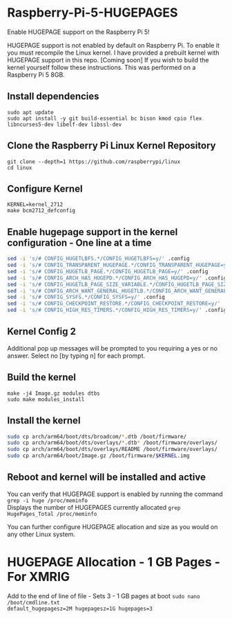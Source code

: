 # Raspberry-Pi-5-HUGEPAGES
Enable HUGEPAGE support on the Raspberry Pi 5!


HUGEPAGE support is not enabled by default on Raspberry Pi.  To enable it you must recompile the Linux kernel.  I have provided a prebuilt kernel with HUGEPAGE support in this repo. [Coming soon] If you wish to build the kernel yourself follow these instructions.  This was performed on a Raspberry Pi 5 8GB.  

## Install dependencies
`sudo apt update`  
`sudo apt install -y git build-essential bc bison kmod cpio flex libncurses5-dev libelf-dev libssl-dev`

## Clone the Raspberry Pi Linux Kernel Repository
`git clone --depth=1 https://github.com/raspberrypi/linux`  
`cd linux`

## Configure Kernel
`KERNEL=kernel_2712`  
`make bcm2712_defconfig`   

## Enable hugepage support in the kernel configuration - One line at a time
```bash
sed -i 's/# CONFIG_HUGETLBFS.*/CONFIG_HUGETLBFS=y/' .config
sed -i 's/# CONFIG_TRANSPARENT_HUGEPAGE.*/CONFIG_TRANSPARENT_HUGEPAGE=y/' .config
sed -i 's/# CONFIG_HUGETLB_PAGE.*/CONFIG_HUGETLB_PAGE=y/' .config 
sed -i 's/# CONFIG_ARCH_HAS_HUGEPD.*/CONFIG_ARCH_HAS_HUGEPD=y/' .config
sed -i 's/# CONFIG_HUGETLB_PAGE_SIZE_VARIABLE.*/CONFIG_HUGETLB_PAGE_SIZE_VARIABLE=y/' .config
sed -i 's/# CONFIG_ARCH_WANT_GENERAL_HUGETLB.*/CONFIG_ARCH_WANT_GENERAL_HUGETLB=y/' .config
sed -i 's/# CONFIG_SYSFS.*/CONFIG_SYSFS=y/' .config
sed -i 's/# CONFIG_CHECKPOINT_RESTORE.*/CONFIG_CHECKPOINT_RESTORE=y/' .config
sed -i 's/# CONFIG_HIGH_RES_TIMERS.*/CONFIG_HIGH_RES_TIMERS=y/' .config
```

## Kernel Config 2  
Additional pop up messages will be prompted to you requiring a yes or no answer.   Select no [by typing n] for each prompt.

## Build the kernel

`make -j4 Image.gz modules dtbs`  
`sudo make modules_install`

## Install the kernel
```bash
sudo cp arch/arm64/boot/dts/broadcom/*.dtb /boot/firmware/
sudo cp arch/arm64/boot/dts/overlays/*.dtb* /boot/firmware/overlays/
sudo cp arch/arm64/boot/dts/overlays/README /boot/firmware/overlays/
sudo cp arch/arm64/boot/Image.gz /boot/firmware/$KERNEL.img
```

## Reboot and kernel will be installed and active

You can verify that HUGEPAGE support is enabled by running the command
`grep -i huge /proc/meminfo`  
Displays the number of HUGEPAGES currently allocated
`grep HugePages_Total /proc/meminfo`  

You can further configure HUGEPAGE allocation and size as you would on any other Linux system.

# HUGEPAGE Allocation - 1 GB Pages - For XMRIG

Add to the end of line of file - Sets 3 - 1 GB pages at boot
`sudo nano /boot/cmdline.txt`  
`default_hugepagesz=2M hugepagesz=1G hugepages=3`




